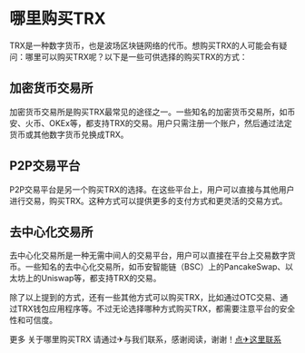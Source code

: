 # 哪里购买TRX

TRX是一种数字货币，也是波场区块链网络的代币。想购买TRX的人可能会有疑问：哪里可以购买TRX呢？以下是一些可供选择的购买TRX的方式：

## 加密货币交易所
加密货币交易所是购买TRX最常见的途径之一。一些知名的加密货币交易所，如币安、火币、OKEx等，都支持TRX的交易。用户只需注册一个账户，然后通过法定货币或其他数字货币兑换成TRX。

## P2P交易平台
P2P交易平台是另一个购买TRX的选择。在这些平台上，用户可以直接与其他用户进行交易，购买TRX。这种方式可以提供更多的支付方式和更灵活的交易方式。

## 去中心化交易所
去中心化交易所是一种无需中间人的交易平台，用户可以直接在平台上交易数字货币。一些知名的去中心化交易所，如币安智能链（BSC）上的PancakeSwap、以太坊上的Uniswap等，都支持TRX的交易。

除了以上提到的方式，还有一些其他方式可以购买TRX，比如通过OTC交易、通过TRX钱包应用程序等。不过无论选择哪种方式购买TRX，都需要注意平台的安全性和可信度。

更多 关于哪里购买TRX 请通过✈与我们联系，感谢阅读，谢谢！[点✈这里联系](https://trx.tw)